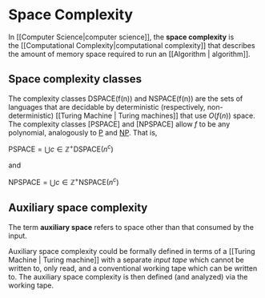 # Space Complexity
In [[Computer Science|computer science]], the **space complexity**
is the [[Computational Complexity|computational complexity]] that describes the amount of memory space required to run an [[Algorithm | algorithm]].

## Space complexity classes
The complexity classes DSPACE(f(n)) and NSPACE(f(n)) are the sets of languages that are decidable by deterministic (respectively, non-deterministic) [[Turing Machine | Turing machines]] that use ${O(f(n))}$ space. The complexity classes [PSPACE] and [NPSPACE] allow ${f}$ to be any polynomial, analogously to [P](https://en.wikipedia.org/wiki/P_(complexity) "P (complexity)") and [NP](https://en.wikipedia.org/wiki/NP_(complexity) "NP (complexity)"). That is,

${{\mathsf{PSPACE}}=\bigcup{c \in \mathbb{Z}^{+}}{\mathsf{DSPACE}}(n^{c})}$

and

${{\mathsf{NPSPACE}}=\bigcup {c\in\mathbb{Z}^{+}}{\mathsf{NSPACE}}(n^{c})}$

## Auxiliary space complexity
The term **auxiliary space** refers to space other than that consumed by the input.

Auxiliary space complexity could be formally defined in terms of a [[Turing Machine | Turing machine]] with a separate *input tape* which cannot be written to, only read, and a conventional working tape which can be written to. The auxiliary space complexity is then defined (and analyzed) via the working tape.